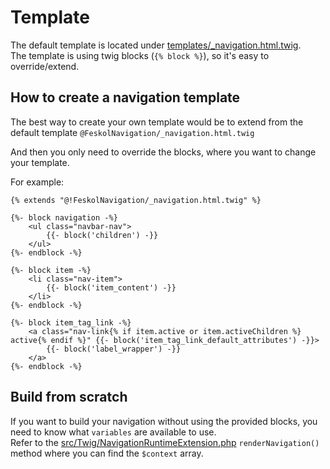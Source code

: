 # Template

The default template is located
under [templates/_navigation.html.twig](../templates/_navigation.html.twig).    
The template is using twig blocks (`{% block %}`), so it's easy to
override/extend.

## How to create a navigation template

The best way to create your own template would be to extend from the default
template `@FeskolNavigation/_navigation.html.twig`

And then you only need to override the blocks, where you want to change your
template.

For example:

```twig
{% extends "@!FeskolNavigation/_navigation.html.twig" %}

{%- block navigation -%}
    <ul class="navbar-nav">
        {{- block('children') -}}
    </ul>
{%- endblock -%}

{%- block item -%}
    <li class="nav-item">
        {{- block('item_content') -}}
    </li>
{%- endblock -%}

{%- block item_tag_link -%}
    <a class="nav-link{% if item.active or item.activeChildren %} active{% endif %}" {{- block('item_tag_link_default_attributes') -}}>
        {{- block('label_wrapper') -}}
    </a>
{%- endblock -%}
```

## Build from scratch

If you want to build your
navigation without using the provided blocks, you need to know what `variables`
are available to use.  
Refer to
the [src/Twig/NavigationRuntimeExtension.php](../src/Twig/NavigationRuntimeExtension.php)
`renderNavigation()` method where you can find the `$context` array.
